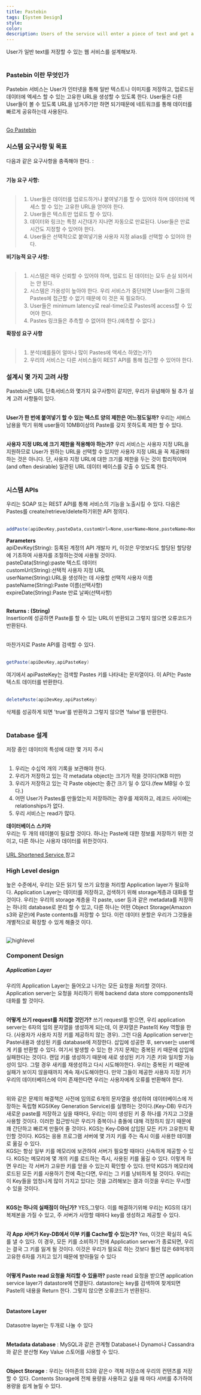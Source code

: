 ```yaml
---
title: Pastebin
tags: [System Design]
style:
color:
description: Users of the service will enter a piece of text and get a randomly generated URL to access it.
---
```

User가 일반 text를 저장할 수 있는 웹 서비스를 설계해보자.<br><br>

### Pastebin 이란 무엇인가

Pastebin 서비스는 User가 인터넷을 통해 일반 텍스트나 이미지를 저장하고, 업로드된 데이터에 엑세스 할 수 있는 고유한 URL을 생성할 수 있도록 한다. User들은 다른 User들이 볼 수 있도록 URL을 넘겨주기만 하면 되기때문에 네트워크를 통해 데이터를 빠르게 공유하는데 사용된다.<br><br>

<a href="http://Pastebin.com" target="_blank_">Go Pastebin </a>

### 시스템 요구사항 및 목표

다음과 같은 요구사항을 충족해야 한다. : <br><br>

**기능 요구 사항:**<br><br>

> 1. User들은 데이터를 업로드하거나 붙여넣기를 할 수 있어야 하며 데이터에 엑세스 할 수 있는 고유한 URL을 얻어야 한다.
> 2. User들은 텍스트만 업로드 할 수 있다.
> 3. 데이터와 링크는 특정 시간대가 지나면 자동으로 만료된다. User들은 만료 시간도 지정할 수 있어야 한다.
> 4. User들은 선택적으로 붙여넣기용 사용자 지정 alias를 선택할 수 있어야 한다.

**비기능적 요구 사항:**<br><br>

> 1. 시스템은 매우 신뢰할 수 있어야 하며, 업로드 된 데이터는 모두 손실 되어서는 안 된다.
> 2. 시스템은 가용성이 높아야 한다. 우리 서비스가 중단되면 User들이 그들의 Pastes에 접근할 수 없기 때문에 이 것은 꼭 필요하다.
> 3. User들은 minimum latency로 real-time으로 Pastes에 access할 수 있어야 한다.
> 4. Pastes 링크들은 추측할 수 없어야 한다.(예측할 수 없다.)

**확장성 요구 사항**<br><br>

> 1. 분석(예를들어 얼마나 많이 Pastes에 액세스 하였는가?)
> 2. 우리의 서비스는 다른 서비스들이 REST API를 통해 접근할 수 있어야 한다.

### 설계시 몇 가지 고려 사항
Pastebin은 URL 단축서비스와 몇가지 요구사항이 같지만, 우리가 유념해야 될 추가 설계 고려 사항들이 있다.<br><br>

**User가 한 번에 붙여넣기 할 수 있는 텍스트 양의 제한은 어느정도일까?** 우리는 서비스 남용을 막기 위해 user들이 10MB이상의 Paste를 갖지 못하도록 제한 할 수 있다.<br><br>

**사용자 지정 URL에 크기 제한을 적용해야 하는가?** 우리 서비스는 사용자 지정 URL을 지원하므로 User가 원하는 URL을 선택할 수 있지만 사용자 지정 URL을 꼭 제공해야 하는 것은 아니다. 단, 사용자 지정 URL에 대한 크기를 제한을 두는 것이 합리적이며(and often desirable) 일관된 URL 데이터 베이스를 갖출 수 있도록 한다.<br><br>

### 시스템 APIs
우리는 SOAP 또는 REST API를 통해 서비스의 기능을 노출시킬 수 있다. 다음은 Pastes를 create/retrieve/delete하기위한 API 정의다.<br><br>

~~~Java
addPaste(apiDevKey,pasteData,customUrl=None,userName=None,pasteName=None,expireDate=None)
~~~
**Parameters**<br>
apiDevKey(String): 등록된 계정의 API 개발자 키, 이것은 무엇보다도 할당된 할당량에 기초하여 사용자를 조절하는것에 사용될 것이다.<br>
pasteData(String):paste 텍스트 데이터<br>
customUrl(String):선택적 사용자 지정 URL<br>
userName(String):URL을 생성하는 데 사용할 선택적 사용자 이름<br>
pasteName(String):Paste 이름(선택사항)<br>
expireDate(String):Paste 만료 날짜(선택사항)<br><br>

**Returns : (String)** <br>
Insertion에 성공하면 Paste를 할 수 있는 URL이 반환되고 그렇지 않으면 오류코드가 반환된다.<br><br>

마찬가지로 Paste API를 검색할 수 있다.<br><br>
~~~Java
getPaste(apiDevKey,apiPasteKey)
~~~
여기에서 apiPasteKey는 검색할 Pastes 키를 나타내는 문자열이다. 이 API는 Paste 텍스트 데이터를 반환한다.<br><br>
~~~Java
deletePaste(apiDevKey,apiPasteKey)
~~~
삭제를 성공하게 되면 'true'를 반환하고 그렇지 않으면 'false'를 반환한다.<br><br>

### Database 설계
저장 중인 데이터의 특성에 대한 몇 가지 주시<br><br>
1. 우리는 수십억 개의 기록을 보관해야 한다.
2. 우리가 저장하고 있는 각 metadata object는 크기가 작을 것이다(1KB 미만)
3. 우리가 저장하고 있는 각 Paste object는 중간 크기 일 수 있다.(few MB일 수 있다.)
4. 어떤 User가 Pastes를 만들었는지 저장하려는 경우를 제외하고, 레코드 사이에는 relationships가 없다.
5. 우리 서비스는 read가 많다.

**데이터베이스 스키마**<br>
우리는 두 개의 테이블이 필요할 것이다. 하나는 Paste에 대한 정보를 저장하기 위한 것이고, 다른 하나는 사용자 데이터를 위한것이다.<br><br>
<a href="http://https://minsuking.github.io/blog/URL-Shortening-service" target="_blank_">URL Shortened Service </a> 참고<br>

### High Level design
높은 수준에서, 우리는 모든 읽기 및 쓰기 요청을 처리할 Application layer가 필요하다. Application Layer는 데이터를 저장하고, 검색하기 위해 storage계층과 대화를 할 것이다. 우리는 우리의 storage 계층을 각 paste, user 등과 같은 metadata를 저장하는 하나의 database로 분리 할 수 있고, 다른 하나는 어떤 Object Storage(Amazon s3와 같은)에 Paste contents를 저장할 수 있다. 이런 데이터 분할은 우리가 그것들을 개별적으로 확장할 수 있게 해줄것 이다.<br><br>

![highlevel](https://user-images.githubusercontent.com/60283244/74812696-4e49fd80-5337-11ea-89d3-ac049c850632.JPG)

### Component Design

##### Application Layer
우리의 Application Layer는 들어오고 나가는 모든 요청을 처리할 것이다. Application server는 요청을 처리하기 위해 backend data store compponents와 대화를 할 것이다.<br><br>

**어떻게 쓰기 request를 처리할 것인가?** 쓰기 request를 받으면, 우리 application server는 6자의 임의 문자열을 생성하게 되는데, 이 문자열은 Paste의 Key 역할을 한다. (사용자가 사용자 지정 키를 제공하지 않는 경우). 그런 다음 Application server는 Paste내용과 생성된 키를 database에 저장한다. 삽입에 성공한 후, servser는 user에게 키를 반환할 수 있다. 여기서 발생할 수 있는 한 가지 문제는 중복된 키 때문에 삽입에 실패한다는 것이다. 랜덤 키를 생성하기 때문에 새로 생성된 키가 기존 키와 일치할 가능성이 있다. 그럴 경우 새키를 재생성하고 다시 시도해야한다. 우리는 중복된 키 때문에 실패가 보이지 않을때까지 계속 재시도해야한다. 만약 그들이 제공한 사용자 지정 키가 우리의 데이터베이스에 이미 존재한다면 우리는 사용자에게 오류를 반환해야 한다.<br><br>

위와 같은 문제의 해결책은 사전에 임의로 6개의 문자열을 생성하여 데이터베이스에 저장하는 독립형 KGS(Key Generation Service)를 실행하는 것이다.(Key-DB) 우리가 새로운 paste를 저장하고 싶을 때마다, 우리는 이미 생성된 키 중 하나를 가지고 그것을 사용할 것이다. 이러한 접근방식은 우리가 중복이나 충돌에 대해 걱정하지 않기 때문에 꽤 간단하고 빠르게 만들어 줄 것이다. KGS는 Key-DB에 삽입된 모든 키가 고유한지 확인할 것이다. KGS는 응용 프로그램 서버에 몇 가지 키를 주는 즉시 이를 사용한 테이블로 옮길 수 있다.<br>
KGS는 항상 일부 키를 메모리에 보관하여 서버가 필요할 때마다 신속하게 제공할 수 있다. KGS는 메모리에 몇 개의 키를 로드하는 즉시, 사용된 키를 옮길 수 있다. 이렇게 하면 우리는 각 서버가 고유한 키를 얻을 수 있는지 확인할 수 있다. 만약 KGS가 메모리에 로드된 모든 키를 사용하기 전에 죽는다면, 우리는 그 키를 낭비하게 될 것이다. 우리는 이 Key들을 엄청나게 많이 가지고 있다는 것을 고려해보는 결과 이것을 우리는 무시할 수 있을 것이다.<br><br>

**KGS는 하나의 실패점이 아닌가?** YES,그렇다. 이를 해결하기위해 우리는 KGS의 대기 복제본을 가질 수 있고, 주 서버가 사망할 때마다 key를 생성하고 제공할 수 있다.<br><br>

**각 App 서버가 Key-DB에서 이부 키를 Cache할 수 있는가?** Yes, 이것은 확실히 속도를 낼 수 있다. 이 경우, 모든 키를 소비하기 전에 Application server가 종료되면, 우리는 결국 그 키를 잃게 될 것이다. 이것은 우리가 필요로 하는 것보다 훨씬 많은 68억개의 고유한 6자를 가지고 있기 때문에 받아들일 수 있다 <br><br>

**어떻게 Paste read 요청을 처리할 수 있을까?** paste read 요청을 받으면 application service layer가 datastore에 연결된다. datastore는 key를 검색하여 찾게되면 Paste의 내용을 Return 한다. 그렇지 않으면 오류코드가 반환된다.<br><br>

#### Datastore Layer
Datasotre layer는 두개로 나눌 수 있다<br><br>

**Metadata database** : MySQL과 같은 관계형 Database나 Dynamo나 Cassandra와 같은 분산형 Key Value 스토어를 사용할 수 있다.<br><br>

**Object Storage** : 우리는 아마존의 S3와 같은ㅇ 객체 저장소에 우리의 컨텐츠를 저장할 수 있다. Contents Storage에 전체 용량을 사용하고 싶을 때 마다 서버를 추가하여 용량을 쉽게 늘릴 수 있다.<br><br>
